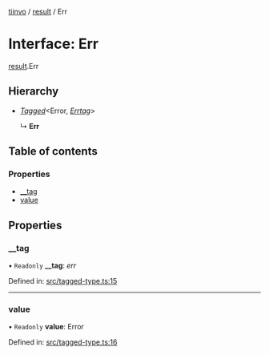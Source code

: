 [tiinvo](../README.md) / [result](../modules/result.md) / Err

# Interface: Err

[result](../modules/result.md).Err

## Hierarchy

* [*Tagged*](../README.md#tagged)<Error, [*Errtag*](../modules/result.md#errtag)\>

  ↳ **Err**

## Table of contents

### Properties

- [\_\_tag](result.err.md#__tag)
- [value](result.err.md#value)

## Properties

### \_\_tag

• `Readonly` **\_\_tag**: *err*

Defined in: [src/tagged-type.ts:15](https://github.com/OctoD/tiinvo/blob/ad52648/src/tagged-type.ts#L15)

___

### value

• `Readonly` **value**: Error

Defined in: [src/tagged-type.ts:16](https://github.com/OctoD/tiinvo/blob/ad52648/src/tagged-type.ts#L16)
